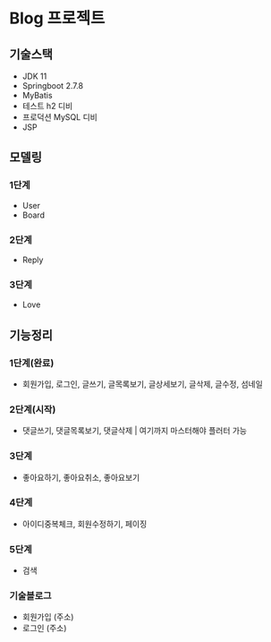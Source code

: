 # Blog 프로젝트

## 기술스택
- JDK 11
- Springboot 2.7.8
- MyBatis
- 테스트 h2 디비
- 프로덕션 MySQL 디비
- JSP

## 모델링
### 1단계
- User
- Board
### 2단계
- Reply
### 3단계
- Love

## 기능정리
### 1단계(완료)
- 회원가입, 로그인, 글쓰기, 글목록보기, 글상세보기, 글삭제, 글수정, 섬네일
### 2단계(시작)
- 댓글쓰기, 댓글목록보기, 댓글삭제 | 여기까지 마스터해야 플러터 가능
### 3단계
- 좋아요하기, 좋아요취소, 좋아요보기
### 4단계
- 아이디중복체크, 회원수정하기, 페이징
### 5단계
- 검색


### 기술블로그
- 회원가입 (주소)
- 로그인 (주소)